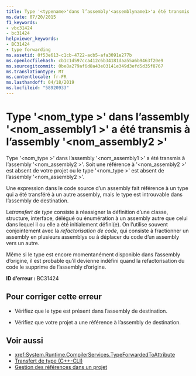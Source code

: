 ```yaml
---
title: Type '<typename>'dans l’assembly'<assemblyname1>'a été transmis à l’assembly'<assemblyname2>'
ms.date: 07/20/2015
f1_keywords:
- vbc31424
- bc31424
helpviewer_keywords:
- BC31424
- type forwarding
ms.assetid: 0f53e613-c1cb-4722-acb5-afa3091e277b
ms.openlocfilehash: cb1c1d597cca412c6b34181daa55a6b9463f20e9
ms.sourcegitcommit: 0be8a279af6d8a43e03141e349d3efd5d35f8767
ms.translationtype: MT
ms.contentlocale: fr-FR
ms.lasthandoff: 04/18/2019
ms.locfileid: "58920933"
---
```

# <a name="type-typename-in-assembly-assemblyname1-has-been-forwarded-to-assembly-assemblyname2"></a>Type '\<nom_type >' dans l’assembly '\<nom_assembly1 >' a été transmis à l’assembly '\<nom_assembly2 >'
Type '\<nom_type >' dans l’assembly '\<nom_assembly1 >' a été transmis à l’assembly '\<nom_assembly2 >'. Soit une référence à '\<nom_assembly2 >' est absent de votre projet ou le type '\<nom_type >' est absent de l’assembly '\<nom_assembly2 >'.  
  
 Une expression dans le code source d’un assembly fait référence à un type qui a été transféré à un autre assembly, mais le type est introuvable dans l’assembly de destination.  
  
 Le*transfert de type* consiste à réassigner la définition d’une classe, structure, interface, délégué ou énumération à un assembly autre que celui dans lequel il ou elle a été initialement défini(e). On l’utilise souvent conjointement avec la *refactorisation de code*, qui consiste à fractionner un assembly en plusieurs assemblys ou à déplacer du code d’un assembly vers un autre.  
  
 Même si le type est encore momentanément disponible dans l’assembly d’origine, il est probable qu’il devienne indéfini quand la refactorisation du code le supprime de l’assembly d’origine.  
  
 **ID d’erreur :** BC31424  
  
## <a name="to-correct-this-error"></a>Pour corriger cette erreur  
  
-   Vérifiez que le type est présent dans l’assembly de destination.  
  
-   Vérifiez que votre projet a une référence à l’assembly de destination.  
  
## <a name="see-also"></a>Voir aussi

- <xref:System.Runtime.CompilerServices.TypeForwardedToAttribute>
- [Transfert de type (C++-CLI)](/cpp/windows/type-forwarding-cpp-cli)
- [Gestion des références dans un projet](/visualstudio/ide/managing-references-in-a-project)